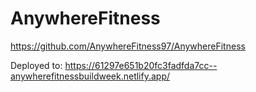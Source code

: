 # AnywhereFitness


https://github.com/AnywhereFitness97/AnywhereFitness

Deployed to: https://61297e651b20fc3fadfda7cc--anywherefitnessbuildweek.netlify.app/